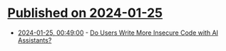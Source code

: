 # [Published on 2024-01-25](index.md)

* [2024-01-25, 00:49:00](https://soylentnews.org/article.pl?sid=24/01/24/1240230&from=rss) - [Do Users Write More Insecure Code with AI Assistants?](https://soylentnews.org/article.pl?sid=24/01/24/1240230&from=rss)
